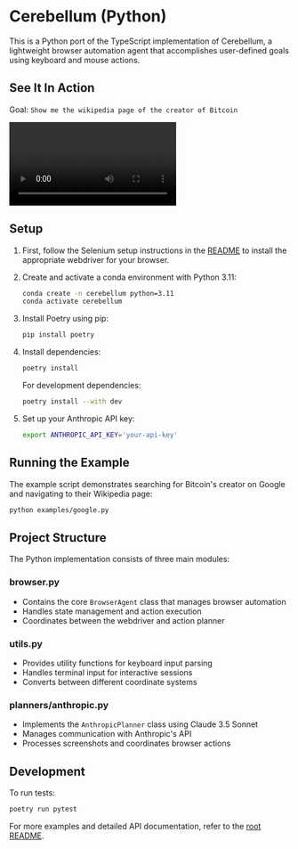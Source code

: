 # Cerebellum (Python)

This is a Python port of the TypeScript implementation of Cerebellum, a lightweight browser automation agent that accomplishes user-defined goals using keyboard and mouse actions.

## See It In Action

Goal: `Show me the wikipedia page of the creator of Bitcoin`

<video src="etc/screencast/python_bitcoin.mp4" controls></video>

## Setup

1. First, follow the Selenium setup instructions in the [README](../README.md#setup) to install the appropriate webdriver for your browser.

2. Create and activate a conda environment with Python 3.11:
   ```bash
   conda create -n cerebellum python=3.11
   conda activate cerebellum
   ```

3. Install Poetry using pip:
   ```bash
   pip install poetry
   ```

4. Install dependencies:
   ```bash
   poetry install
   ```

   For development dependencies:
   ```bash
   poetry install --with dev
   ```

5. Set up your Anthropic API key:
   ```bash
   export ANTHROPIC_API_KEY='your-api-key'
   ```

## Running the Example

The example script demonstrates searching for Bitcoin's creator on Google and navigating to their Wikipedia page:

```bash
python examples/google.py
```

## Project Structure

The Python implementation consists of three main modules:

### browser.py
- Contains the core `BrowserAgent` class that manages browser automation
- Handles state management and action execution
- Coordinates between the webdriver and action planner

### utils.py
- Provides utility functions for keyboard input parsing
- Handles terminal input for interactive sessions
- Converts between different coordinate systems

### planners/anthropic.py
- Implements the `AnthropicPlanner` class using Claude 3.5 Sonnet
- Manages communication with Anthropic's API
- Processes screenshots and coordinates browser actions

## Development

To run tests:
```bash
poetry run pytest
```

For more examples and detailed API documentation, refer to the [root README](../README.md).
